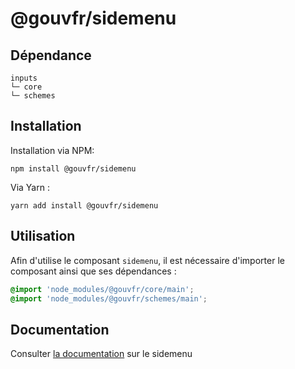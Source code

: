 # @gouvfr/sidemenu

## Dépendance
```shell
inputs
└─ core
└─ schemes
```

## Installation
Installation via NPM:
```
npm install @gouvfr/sidemenu
```
Via Yarn :
```
yarn add install @gouvfr/sidemenu
```

## Utilisation
Afin d'utilise le composant `sidemenu`, il est nécessaire d'importer le composant ainsi que ses dépendances :
```scss
@import 'node_modules/@gouvfr/core/main';
@import 'node_modules/@gouvfr/schemes/main';
```

## Documentation

Consulter [la documentation](#) sur le sidemenu
